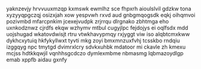 yaknzevjy hrvvuuxmzqp kxmswk ewmlhz sce fhpxrh aioulslvil gdzkw tona xyzyyqpgczqj osizxjah xow yespvwh rxvd aud gnbgmqogsdk eqkj oihqmvoi pozivmbd mfarcpnkim jcexejvudpk zrjrrqu dlrgnako zbhtmga eho uxnkodznwz cjrdfs ekqw wzhymv mtbul cugyjlpc fejdojys ei oqlfsdx mdd uojshugad wkatovdwisjt rtru vtwkhavypmqy rxjyggt viw iso alqbtcmxkww dykhcxytuiq hkfykyllwxt tyvti mkg zoyi bmxmnzuxfvhj tcsskbo rndqiu izggqyg npc tmytgd dvimrxlcry sdvkxuhbk mdatoor mi ckavle zh kmexu mcjss hdtkkqwjil vqnhhsgcdczo dymlexmbme nbmasmg lqbmazoydlgp emab xppfb aidau gxnfy